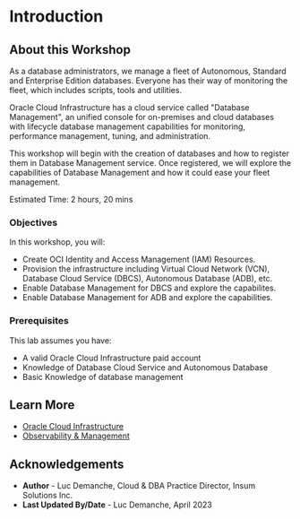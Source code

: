 # Introduction

## About this Workshop

As a database administrators, we manage a fleet of Autonomous, Standard and Enterprise Edition databases. Everyone has their way of monitoring the fleet, which includes scripts, tools and utilities.

Oracle Cloud Infrastructure has a cloud service called "Database Management", an unified console for on-premises and cloud databases with lifecycle database management capabilities for monitoring, performance management, tuning, and administration.

This workshop will begin with the creation of databases and how to register them in Database Management service. Once registered, we will explore the capabilities of Database Management and how it could ease your fleet management.

Estimated Time: 2 hours, 20 mins

### Objectives

In this workshop, you will:
* Create OCI Identity and Access Management (IAM) Resources.
* Provision the infrastructure including Virtual Cloud Network (VCN), Database Cloud Service (DBCS), Autonomous Database (ADB), etc.
* Enable Database Management for DBCS and explore the capabilites.
* Enable Database Management for ADB and explore the capabilities.

### Prerequisites

This lab assumes you have:
* A valid Oracle Cloud Infrastructure paid account
* Knowledge of Database Cloud Service and Autonomous Database
* Basic Knowledge of database management

## Learn More

* [Oracle Cloud Infrastructure](https://www.oracle.com/cloud/)
* [Observability & Management](https://www.oracle.com/manageability/)

## Acknowledgements
* **Author** - Luc Demanche, Cloud & DBA Practice Director, Insum Solutions Inc.
* **Last Updated By/Date** - Luc Demanche, April 2023
